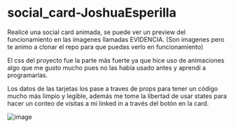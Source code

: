 # social_card-JoshuaEsperilla

Realicé una social card animada, se puede ver un preview del funcionamiento en las imagenes llamadas EVIDENCIA. (Son imagenes pero te animo a clonar el repo para que puedas verlo en funcionamiento)

El css del proyecto fue la parte más fuerte ya que hice uso de animaciones algo que me gusto mucho pues no las había usado antes y aprendí a programarlas.

Los datos de las tarjetas los pase a traves de props para tener un código mucho más limpio y legible, además me tome la libertad de usar states para hacer un conteo de visitas a mi linked in a través del botón en la card.

![image](https://user-images.githubusercontent.com/36935788/134976423-6755d356-7f4a-4182-b890-3f310d78b8d3.png)
